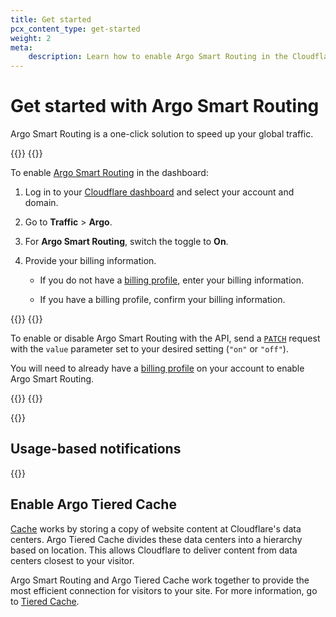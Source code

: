 ```yaml
---
title: Get started
pcx_content_type: get-started
weight: 2
meta:
    description: Learn how to enable Argo Smart Routing in the Cloudflare dashboard.
---
```


# Get started with Argo Smart Routing

Argo Smart Routing is a one-click solution to speed up your global traffic.

{{<tabs labels="Dashboard | API">}}
{{<tab label="dashboard" no-code="true">}}

To enable [Argo Smart Routing](https://dash.cloudflare.com/?to=/:account/:zone/traffic) in the dashboard:

1. Log in to your [Cloudflare dashboard](https://dash.cloudflare.com/) and select your account and domain.
2. Go to **Traffic** > **Argo**.
3. For **Argo Smart Routing**, switch the toggle to **On**.
4. Provide your billing information.

    * If you do not have a [billing profile](/fundamentals/account-and-billing/account-setup/create-billing-profile/), enter your billing information.

    * If you have a billing profile, confirm your billing information.

{{</tab>}}
{{<tab label="api" no-code="true">}}

To enable or disable Argo Smart Routing with the API, send a [`PATCH`](https://developers.cloudflare.com/api/operations/argo-smart-routing-patch-argo-smart-routing-setting) request with the `value` parameter set to your desired setting (`"on"` or `"off"`).

You will need to already have a [billing profile](/fundamentals/account-and-billing/account-setup/create-billing-profile/) on your account to enable Argo Smart Routing.

{{</tab>}}
{{</tabs>}}

{{<render file="_non-contract-enablement.md" productFolder="fundamentals" >}}

## Usage-based notifications

{{<render file="_ubb-recommendation.md" productFolder="fundamentals">}}

## Enable Argo Tiered Cache

[Cache](/cache/) works by storing a copy of website content at Cloudflare's data centers. Argo Tiered Cache divides these data centers into a hierarchy based on location. This allows Cloudflare to deliver content from data centers closest to your visitor.

Argo Smart Routing and Argo Tiered Cache work together to provide the most efficient connection for visitors to your site. For more information, go to [Tiered Cache](/cache/about/tiered-cache/).
